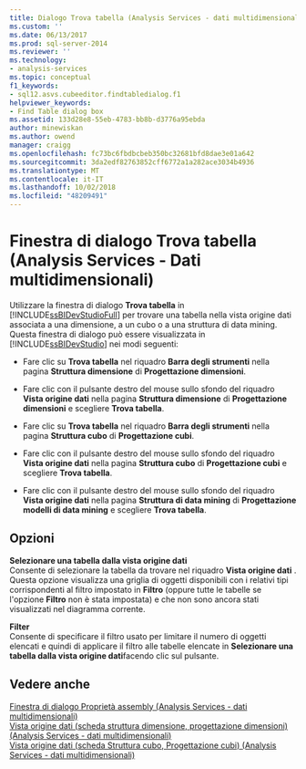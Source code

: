 ```yaml
---
title: Dialogo Trova tabella (Analysis Services - dati multidimensionali) | Microsoft Docs
ms.custom: ''
ms.date: 06/13/2017
ms.prod: sql-server-2014
ms.reviewer: ''
ms.technology:
- analysis-services
ms.topic: conceptual
f1_keywords:
- sql12.asvs.cubeeditor.findtabledialog.f1
helpviewer_keywords:
- Find Table dialog box
ms.assetid: 133d28e8-55eb-4783-bb8b-d3776a95ebda
author: minewiskan
ms.author: owend
manager: craigg
ms.openlocfilehash: fc73bc6fbdbcbeb350bc32681bfd8dae3e01a642
ms.sourcegitcommit: 3da2edf82763852cff6772a1a282ace3034b4936
ms.translationtype: MT
ms.contentlocale: it-IT
ms.lasthandoff: 10/02/2018
ms.locfileid: "48209491"
---
```

# <a name="find-table-dialog-box-analysis-services---multidimensional-data"></a>Finestra di dialogo Trova tabella (Analysis Services - Dati multidimensionali)
  Utilizzare la finestra di dialogo **Trova tabella** in [!INCLUDE[ssBIDevStudioFull](../includes/ssbidevstudiofull-md.md)] per trovare una tabella nella vista origine dati associata a una dimensione, a un cubo o a una struttura di data mining. Questa finestra di dialogo può essere visualizzata in [!INCLUDE[ssBIDevStudio](../includes/ssbidevstudio-md.md)] nei modi seguenti:  
  
-   Fare clic su **Trova tabella** nel riquadro **Barra degli strumenti** nella pagina **Struttura dimensione** di **Progettazione dimensioni**.  
  
-   Fare clic con il pulsante destro del mouse sullo sfondo del riquadro **Vista origine dati** nella pagina **Struttura dimensione** di **Progettazione dimensioni** e scegliere **Trova tabella**.  
  
-   Fare clic su **Trova tabella** nel riquadro **Barra degli strumenti** nella pagina **Struttura cubo** di **Progettazione cubi**.  
  
-   Fare clic con il pulsante destro del mouse sullo sfondo del riquadro **Vista origine dati** nella pagina **Struttura cubo** di **Progettazione cubi** e scegliere **Trova tabella**.  
  
-   Fare clic con il pulsante destro del mouse sullo sfondo del riquadro **Vista origine dati** nella pagina **Struttura di data mining** di **Progettazione modelli di data mining** e scegliere **Trova tabella**.  
  
## <a name="options"></a>Opzioni  
 **Selezionare una tabella dalla vista origine dati**  
 Consente di selezionare la tabella da trovare nel riquadro **Vista origine dati** . Questa opzione visualizza una griglia di oggetti disponibili con i relativi tipi corrispondenti al filtro impostato in **Filtro** (oppure tutte le tabelle se l'opzione **Filtro** non è stata impostata) e che non sono ancora stati visualizzati nel diagramma corrente.  
  
 **Filter**  
 Consente di specificare il filtro usato per limitare il numero di oggetti elencati e quindi di applicare il filtro alle tabelle elencate in **Selezionare una tabella dalla vista origine dati**facendo clic sul pulsante.  
  
## <a name="see-also"></a>Vedere anche  
 [Finestra di dialogo Proprietà assembly &#40;Analysis Services - dati multidimensionali&#41;](assembly-properties-dialog-box-analysis-services-multidimensional-data.md)   
 [Vista origine dati &#40;scheda struttura dimensione, progettazione dimensioni&#41; &#40;Analysis Services - dati multidimensionali&#41;](datasource-view-dimension-designer-analysis-services-multidimensional-data.md)   
 [Vista origine dati &#40;scheda Struttura cubo, Progettazione cubi&#41; &#40;Analysis Services - dati multidimensionali&#41;](data-source-view-cube-designer-analysis-services-multidimensional-data.md)  
  
  
